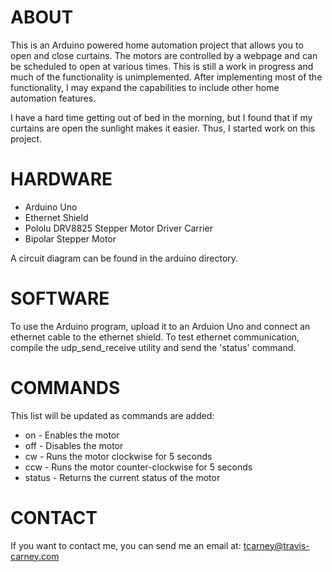 ABOUT
===========

This is an Arduino powered home automation project that allows you to open and close curtains. The motors are controlled by a webpage and can be scheduled to open at various times. This is still a work in progress and much of the functionality is unimplemented. After implementing most of the functionality, I may expand the capabilities to include other home automation features.

I have a hard time getting out of bed in the morning, but I found that if my curtains are open the sunlight makes it easier. Thus, I started work on this project.

HARDWARE
===========

- Arduino Uno
- Ethernet Shield
- Pololu DRV8825 Stepper Motor Driver Carrier
- Bipolar Stepper Motor

A circuit diagram can be found in the arduino directory.

SOFTWARE
===========

To use the Arduino program, upload it to an Arduion Uno and connect an ethernet cable to the ethernet shield. To test ethernet communication, compile the udp_send_receive utility and send the 'status' command.

COMMANDS
===========

This list will be updated as commands are added:

- on - Enables the motor
- off - Disables the motor
- cw - Runs the motor clockwise for 5 seconds
- ccw - Runs the motor counter-clockwise for 5 seconds
- status - Returns the current status of the motor

CONTACT
===========

If you want to contact me, you can send me an email at: tcarney@travis-carney.com
